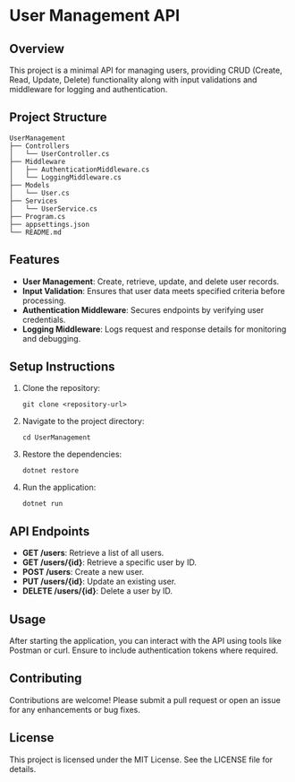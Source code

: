 # User Management API

## Overview
This project is a minimal API for managing users, providing CRUD (Create, Read, Update, Delete) functionality along with input validations and middleware for logging and authentication.

## Project Structure
```
UserManagement
├── Controllers
│   └── UserController.cs
├── Middleware
│   ├── AuthenticationMiddleware.cs
│   └── LoggingMiddleware.cs
├── Models
│   └── User.cs
├── Services
│   └── UserService.cs
├── Program.cs
├── appsettings.json
└── README.md
```

## Features
- **User Management**: Create, retrieve, update, and delete user records.
- **Input Validation**: Ensures that user data meets specified criteria before processing.
- **Authentication Middleware**: Secures endpoints by verifying user credentials.
- **Logging Middleware**: Logs request and response details for monitoring and debugging.

## Setup Instructions
1. Clone the repository:
   ```
   git clone <repository-url>
   ```
2. Navigate to the project directory:
   ```
   cd UserManagement
   ```
3. Restore the dependencies:
   ```
   dotnet restore
   ```
4. Run the application:
   ```
   dotnet run
   ```

## API Endpoints
- **GET /users**: Retrieve a list of all users.
- **GET /users/{id}**: Retrieve a specific user by ID.
- **POST /users**: Create a new user.
- **PUT /users/{id}**: Update an existing user.
- **DELETE /users/{id}**: Delete a user by ID.

## Usage
After starting the application, you can interact with the API using tools like Postman or curl. Ensure to include authentication tokens where required.

## Contributing
Contributions are welcome! Please submit a pull request or open an issue for any enhancements or bug fixes.

## License
This project is licensed under the MIT License. See the LICENSE file for details.